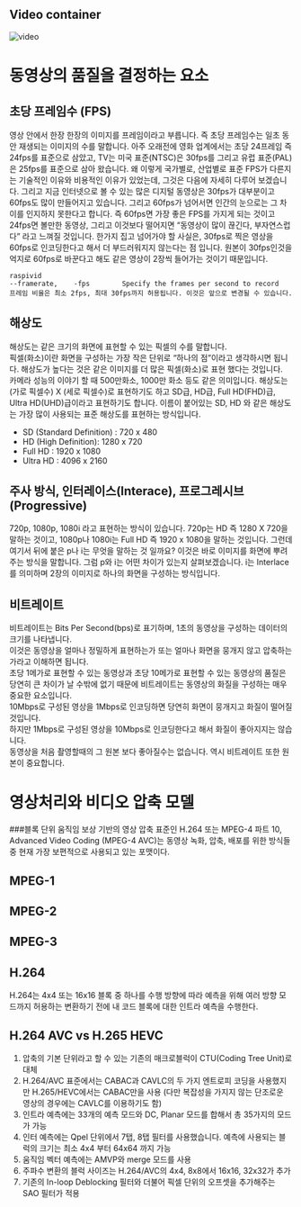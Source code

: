 
## Video container
![video](https://i.stack.imgur.com/tAdMw.png)


# 동영상의 품질을 결정하는 요소

## 초당 프레임수 (FPS)
영상 안에서 한장 한장의 이미지를 프레임이라고 부릅니다. 즉 초당 프레임수는 일초 동안 재생되는 이미지의 수를 말합니다. 아주 오래전에 영화 업계에서는 초당 24프레임 즉 24fps를 표준으로 삼았고, TV는 미국 표준(NTSC)은 30fps를 그리고 유럽 표준(PAL)은 25fps를 표준으로 삼아 왔습니다. 왜 이렇게 국가별로, 산업별로 표준 FPS가 다른지는 기술적인 이유와 비용적인 이유가 있었는데, 그것은 다음에 자세히 다루어 보겠습니다. 그리고 지금 인터넷으로 볼 수 있는 많은 디지털 동영상은 30fps가 대부분이고 60fps도 많이 만들어지고 있습니다. 그리고 60fps가 넘어서면 인간의 눈으로는 그 차이를 인지하지 못한다고 합니다. 즉 60fps면 가장 좋은 FPS를 가지게 되는 것이고 24fps면 볼만한 동영상, 그리고 이것보다 떨어지면 “동영상이 많이 끊긴다, 부자연스럽다” 라고 느껴질 것입니다. 한가지 집고 넘어가야 할 사실은, 30fps로 찍은 영상을 60fps로 인코딩한다고 해서 더 부드러워지지 않는다는 점 입니다. 원본이 30fps인것을 억지로 60fps로 바꾼다고 해도 같은 영상이 2장씩 들어가는 것이기 때문입니다.

```
raspivid
--framerate,    -fps        Specify the frames per second to record
프레임 비율은 최소 2fps, 최대 30fps까지 허용됩니다. 이것은 앞으로 변경될 수 있습니다.
```

## 해상도
해상도는 같은 크기의 화면에 표현할 수 있는 픽셀의 수를 말합니다. </br>
픽셀(화소)이란 화면을 구성하는 가장 작은 단위로 “하나의 점”이라고 생각하시면 됩니다. 해상도가 높다는 것은 같은 이미지를 더 많은 픽셀(화소)로 표현 했다는 것입니다. </br>
카메라 성능의 이야기 할 때 500만화소, 1000만 화소 등도 같은 의미입니다. 해상도는 (가로 픽셀수) X (세로 픽셀수)로 표현하기도 하고 SD급, HD급, Full HD(FHD)급, Ultra HD(UHD)급이라고 표현하기도 합니다. 이름이 붙어있는 SD, HD 와 같은 해상도는 가장 많이 사용되는 표준 해상도를 표현하는 방식입니다.

* SD (Standard Definition) : 720 x 480
* HD (High Definition): 1280 x 720
* Full HD : 1920 x 1080
* Ultra HD : 4096 x 2160

## 주사 방식, 인터레이스(Interace), 프로그레시브(Progressive)
720p, 1080p, 1080i 라고 표현하는 방식이 있습니다. 720p는 HD 즉 1280 X 720을 말하는 것이고, 1080p나 1080i는 Full HD 즉 1920 x 1080을 말하는 것입니다. 그런데 여기서 뒤에 붙은 p나 i는 무엇을 말하는 것 일까요? 이것은 바로 이미지를 화면에 뿌려주는 방식을 말합니다. 그럼 p와 i는 어떤 차이가 있는지 살펴보겠습니다. i는 Interlace를 의미하며 2장의 이미지로 하나의 화면을 구성하는 방식입니다.

## 비트레이트
비트레이트는 Bits Per Second(bps)로 표기하며, 1초의 동영상을 구성하는 데이터의 크기를 나타냅니다.</br>
이것은 동영상을 얼마나 정밀하게 표현하는가 또는 얼마나 화면을 뭉개지 않고 압축하는가라고 이해하면 됩니다.  </br>
초당 1메가로 표현할 수 있는 동영상과 초당 10메가로 표현할 수 있는 동영상의 품질은 당연히 큰 차이가 날 수밖에 없기 때문에 비트레이트는 동영상의 화질을 구성하는 매우 중요한 요소입니다.  </br>
10Mbps로 구성된 영상을 1Mbps로 인코딩하면 당연히 화면이 뭉개지고 화질이 떨어질 것입니다. </br>
하지만 1Mbps로 구성된 영상을 10Mbps로 인코딩한다고 해서 화질이 좋아지지는 않습니다. </br>
동영상을 처음 촬영할때의 그 원본 보다 좋아질수는 없습니다. 역시 비트레이트 또한 원본이 중요합니다.

# 영상처리와 비디오 압축 모델

###블록 단위 움직임 보상 기반의 영상 압축 표준인 H.264 또는 MPEG-4 파트 10, Advanced Video Coding (MPEG-4 AVC)는 동영상 녹화, 압축, 배포를 위한 방식들 중 현재 가장 보편적으로 사용되고 있는 포맷이다.


## MPEG-1

## MPEG-2

## MPEG-3

## H.264
H.264는 4x4 또는 16x16 블록 중 하나를 수행 방향에 따라 예측을 위해 여러 방향 모드까지 허용하는 변환하기 전에 내 코드 블록에 대한 인트라 예측을 수행한다.


## H.264 AVC vs H.265 HEVC
1. 압축의 기본 단위라고 할 수 있는 기존의 매크로블럭이 CTU(Coding Tree Unit)로 대체
2. H.264/AVC 표준에서는 CABAC과 CAVLC의 두 가지 엔트로피 코딩을 사용했지만 H.265/HEVC에서는 CABAC만을 사용
    (다만 복잡성을 가지지 않는 단조로운 영상의 경우에는 CAVLC를 이용하기도 함)
3. 인트라 예측에는 33개의 예측 모드와 DC, Planar 모드를 합해서 총 35가지의 모드가 가능
4. 인터 예측에는 Qpel 단위에서 7탭, 8탭 필터를 사용했습니다. 예측에 사용되는 블럭의 크기는 최소 4x4 부터 64x64 까지 가능
5. 움직임 벡터 예측에는 AMVP와 merge 모드를 사용
6. 주파수 변환의 블럭 사이즈는 H.264/AVC의 4x4, 8x8에서 16x16, 32x32가 추가
7. 기존의 In-loop Deblocking 필터와 더불어 픽셀 단위의 오프셋을 추가해주는 SAO 필터가 적용
